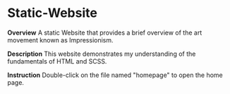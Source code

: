 # Static-Website
**Overview**
A static Website that provides a brief overview of the art movement known as Impressionism.

**Description**
This website demonstrates my understanding of the fundamentals of HTML and SCSS.

**Instruction**
Double-click on the file named "homepage" to open the home page.
